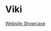 # Viki

[Website Showcase](https://www.youtube.com/watch?v=o6053s4rzig&ab_channel=FilosophicalFellow)
